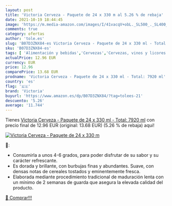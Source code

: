 ```yaml
---
layout: post
title: 'Victoria Cerveza - Paquete de 24 x 330 m al 5.26 % de rebaja'
date: 2021-10-19 18:44:45
image: 'https://m.media-amazon.com/images/I/41vacqV+obL._SL500_._SL400_.jpg'
comments: true
category: ofertas
author: 'tole.es'
slug: 'B07D3ZNX84-es Victoria Cerveza - Paquete de 24 x 330 ml - Total: 7920 ml'
sku: 'B07D3ZNX84-es'
tags: [ 'Alimentación y bebidas','Cervezas','Cervezas, vinos y licores','cerveza','victoria', ]
actualPrice: 12.96 EUR
currency: EUR
price: 12.96
comparePrice: 13.68 EUR
prodname: 'Victoria Cerveza - Paquete de 24 x 330 ml - Total: 7920 ml'
country: 'es'
flag: '🇪🇸'
brand: 'Victoria'
buyurl: 'https://www.amazon.es/dp/B07D3ZNX84/?tag=tolees-21'
descuento: '5.26'
average: '11.744'
---
```


Tienes [Victoria Cerveza - Paquete de 24 x 330 ml - Total: 7920 ml](https://www.amazon.es/dp/B07D3ZNX84/?tag=tolees-21) con precio final de  12.96 EUR (original: 13.68 EUR) (5.26 %  de rebaja) aqui!

[![Victoria Cerveza - Paquete de 24 x 330 m](https://m.media-amazon.com/images/I/41vacqV+obL._SL500_._SL400_.jpg)](https://www.amazon.es/dp/B07D3ZNX84/?tag=tolees-21)

🔎:

- Consumirla a unos 4-6 grados, para poder disfrutar de su sabor y su carácter refrescante.
- Es dorada y brillante, con burbujas finas y abundantes. Suave, con densas notas de cereales tostados y eminentemente fresca.
- Elaborada mediante procedimiento tradicional de maduración lenta con un mínimo de 2 semanas de guarda que asegura la elevada calidad del producto.

[🛒 Comprar!!!](https://www.amazon.es/dp/B07D3ZNX84/?tag=tolees-21)

